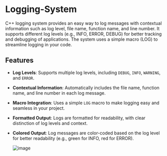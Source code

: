 # Logging-System
C++ logging system provides an easy way to log messages with contextual information such as log level, file name, function name, and line number. It supports different log levels (e.g., INFO, ERROR, DEBUG) for better tracking and debugging of applications. The system uses a simple macro (LOG) to streamline logging in your code.

## Features

- **Log Levels**: Supports multiple log levels, including `DEBUG`, `INFO`, `WARNING`, and `ERROR`.
- **Contextual Information**: Automatically includes the file name, function name, and line number in each log message.
- **Macro Integration**: Uses a simple `LOG` macro to make logging easy and seamless in your project.
- **Formatted Output**: Logs are formatted for readability, with clear distinction of log levels and context.
- **Colored Output**: Log messages are color-coded based on the log level for better readability (e.g., green for INFO, red for ERROR).

  ![image](https://github.com/user-attachments/assets/ed1cbd2f-443f-4615-b9fc-738a57dd5f5f)

